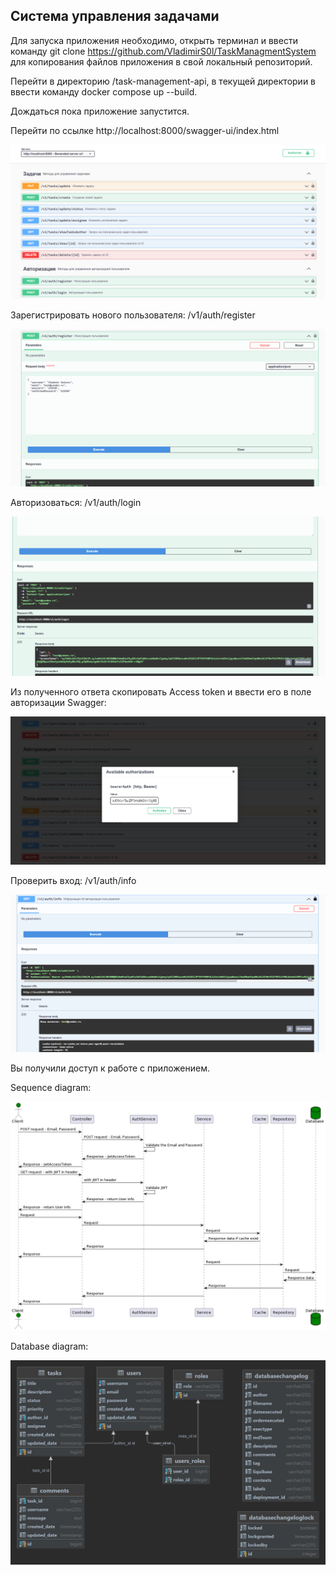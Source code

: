 ## Система управления задачами

Для запуска приложения необходимо, открыть терминал и ввести команду git clone https://github.com/VladimirS0l/TaskManagmentSystem 
для копирования файлов приложения в свой локальный репозиторий.

Перейти в директорию /task-management-api, в текущей директории в ввести команду docker compose up --build.

Дождаться пока приложение запустится.

Перейти по ссылке http://localhost:8000/swagger-ui/index.html

![Главная страница](/docs/swagger-main.png)

Зарегистрировать нового пользователя: /v1/auth/register

![Регистрация](/docs/swagger-register.png)

Авторизоваться: /v1/auth/login

![Авторизация](/docs/swagger-login.png)

Из полученного ответа скопировать Access token и ввести его в поле авторизации Swagger: 

![Swagger авторизация](/docs/swagger-auth.png)

Проверить вход: /v1/auth/info

![Проверка входа](/docs/swagger-enter.png)

Вы получили доступ к работе с приложением.


Sequence diagram: 

![Sequence diagram](/docs/sequenceDiagram.png)


Database diagram:

![Database diagram](/docs/taskmanagement.jpg)


